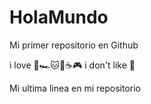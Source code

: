# HolaMundo

Mi primer repositorio en Github

i love 🍔🏎️🐱🐶☕🎮
i don't like 🍰

Mi ultima linea en mi repositorio
